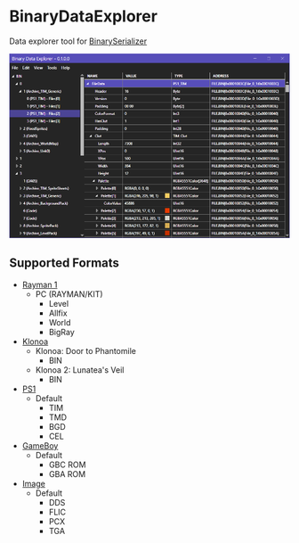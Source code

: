 # BinaryDataExplorer
Data explorer tool for [BinarySerializer](https://github.com/RayCarrot/BinarySerializer)

![Example](img/example.png)

## Supported Formats
* [Rayman 1](https://github.com/RayCarrot/BinarySerializer.Ray1)
    * PC (RAYMAN/KIT)
        * Level
        * Allfix
        * World
        * BigRay
* [Klonoa](https://github.com/RayCarrot/BinarySerializer.Klonoa)
    * Klonoa: Door to Phantomile
        * BIN
    * Klonoa 2: Lunatea's Veil
        * BIN
* [PS1](https://github.com/RayCarrot/BinarySerializer.PS1)
    * Default
        * TIM
        * TMD
        * BGD
        * CEL
* [GameBoy](https://github.com/RayCarrot/BinarySerializer.GBA)
    * Default
        * GBC ROM
        * GBA ROM
* [Image](https://github.com/RayCarrot/BinarySerializer.Image)
    * Default
        * DDS
        * FLIC
        * PCX
        * TGA